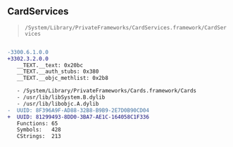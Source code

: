 ## CardServices

> `/System/Library/PrivateFrameworks/CardServices.framework/CardServices`

```diff

-3300.6.1.0.0
+3302.3.2.0.0
   __TEXT.__text: 0x20bc
   __TEXT.__auth_stubs: 0x380
   __TEXT.__objc_methlist: 0x2b8

   - /System/Library/PrivateFrameworks/Cards.framework/Cards
   - /usr/lib/libSystem.B.dylib
   - /usr/lib/libobjc.A.dylib
-  UUID: 8F396A9F-AD88-32B8-B9B9-2E7D0B90CD04
+  UUID: 81299493-8DD0-3BA7-AE1C-164058C1F336
   Functions: 65
   Symbols:   428
   CStrings:  213

```
